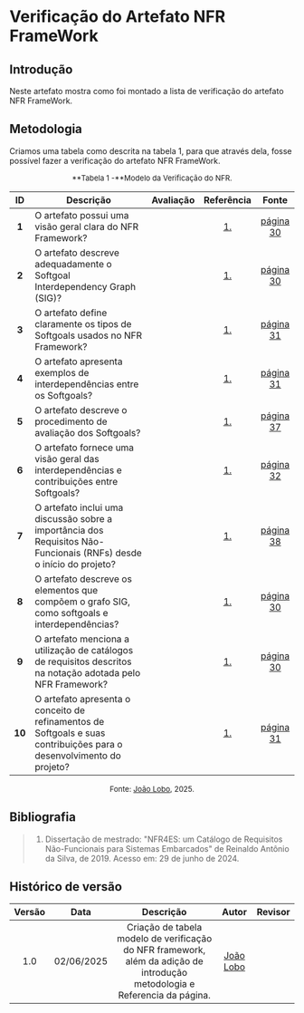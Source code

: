 # Verificação do Artefato NFR FrameWork

## Introdução

Neste artefato mostra como foi montado a lista de verificação do artefato NFR FrameWork.

## Metodologia

Criamos uma tabela como descrita na tabela 1, para que através dela, fosse possível fazer a verificação do artefato NFR FrameWork.

<font size="2"><p style="text-align: center">**Tabela 1 -**Modelo da Verificação do NFR.</p></font>

| ID  | Descrição                                                                                                               | Avaliação | Referência          | Fonte |
|:--:|-------------------------------------------------------------------------------------------------------------------------|:---------:|:-------------------:|:-----:|
| **1** | O artefato possui uma visão geral clara do NFR Framework?                                                              |           | [1.](#ref1)         | [página 30](../../../assets/nfr-verificacao/pag30.png) |
| **2** | O artefato descreve adequadamente o Softgoal Interdependency Graph (SIG)?                                              |           | [1.](#ref1)         | [página 30](../../../assets/nfr-verificacao/pag30.png) |
| **3** | O artefato define claramente os tipos de Softgoals usados no NFR Framework?                                            |           | [1.](#ref1)         | [página 31](../../../assets/nfr-verificacao/tipossig.png) |
| **4** | O artefato apresenta exemplos de interdependências entre os Softgoals?                                                 |           | [1.](#ref1)         | [página 31](../../../assets/nfr-verificacao/pag31.png) |
| **5** | O artefato descreve o procedimento de avaliação dos Softgoals?                                                         |           | [1.](#ref1)         | [página 37](../../../assets/nfr-verificacao/pag37.png) |
| **6** | O artefato fornece uma visão geral das interdependências e contribuições entre Softgoals?                              |           | [1.](#ref1)         | [página 32](../../../assets/nfr-verificacao//pag32.png) |
| **7** | O artefato inclui uma discussão sobre a importância dos Requisitos Não-Funcionais (RNFs) desde o início do projeto?    |           | [1.](#ref1)         | [página 38](../../../assets/nfr-verificacao/pag38.png) |
| **8** | O artefato descreve os elementos que compõem o grafo SIG, como softgoals e interdependências?                          |           | [1.](#ref1)         | [página 30](../../../assets/nfr-verificacao/pag30.png) |
| **9** | O artefato menciona a utilização de catálogos de requisitos descritos na notação adotada pelo NFR Framework?           |           | [1.](#ref1)         | [página 30](../../../assets/nfr-verificacao/pag30.png) |
| **10** | O artefato apresenta o conceito de refinamentos de Softgoals e suas contribuições para o desenvolvimento do projeto?  |           | [1.](#ref1)       | [página 31](../../../assets/nfr-verificacao/pag31.png) |

<font size="2"><p style="text-align: center">Fonte: [João Lobo](https://github.com/joaolobo10), 2025.</p></font>

## Bibliografia

> 1. <a id="ref1"> </a>Dissertação de mestrado: "NFR4ES: um Catálogo de Requisitos Não-Funcionais para Sistemas Embarcados" de Reinaldo Antônio da Silva, de 2019. Acesso em: 29 de junho de 2024.


## Histórico de versão

| Versão |    Data    |       Descrição        |                     Autor                      |                  Revisor                   |
| :----: | :--------: | :--------------------: | :--------------------------------------------: | :----------------------------------------: |
|  1.0   | 02/06/2025 | Criação de tabela modelo de verificação do NFR framework, além da adição  de introdução metodologia e Referencia da página.  |  [João Lobo](https://github.com/joaolobo10)   | |

